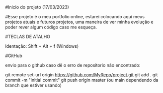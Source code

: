 #Inicio do projeto (17/03/2023)

#Esse projeto é o meu portfolio online, estarei colocando aqui meus projetos atuais e futuros projetos, uma maneira de ver minha evolução e poder rever algum código caso me esqueça.




#TECLAS DE ATALHO

Identação: Shift + Alt + f (Windows)



#GitHub

envio para o github caso dê o erro de repositorio não encontrado:

git remote set-url origin https://github.com/MyRepo/project.git
git add .
git commit -m "initial commit"
git push origin master (ou main dependendo da branch que estiver usando)